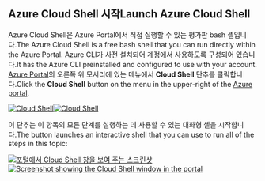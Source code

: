 ## <a name="launch-azure-cloud-shell"></a><span data-ttu-id="53751-101">Azure Cloud Shell 시작</span><span class="sxs-lookup"><span data-stu-id="53751-101">Launch Azure Cloud Shell</span></span>

<span data-ttu-id="53751-102">Azure Cloud Shell은 Azure Portal에서 직접 실행할 수 있는 평가판 bash 셸입니다.</span><span class="sxs-lookup"><span data-stu-id="53751-102">The Azure Cloud Shell is a free bash shell that you can run directly within the Azure Portal.</span></span> <span data-ttu-id="53751-103">Azure CLI가 사전 설치되어 계정에서 사용하도록 구성되어 있습니다.</span><span class="sxs-lookup"><span data-stu-id="53751-103">It has the Azure CLI preinstalled and configured to use with your account.</span></span> <span data-ttu-id="53751-104">[Azure Portal](https://portal.azure.com)의 오른쪽 위 모서리에 있는 메뉴에서 **Cloud Shell** 단추를 클릭합니다.</span><span class="sxs-lookup"><span data-stu-id="53751-104">Click the **Cloud Shell** button on the menu in the upper-right of the [Azure portal](https://portal.azure.com).</span></span>

<span data-ttu-id="53751-105">[![Cloud Shell](../media/cloud-shell-try-it/cloud-shell-menu.png)](https://portal.azure.com)</span><span class="sxs-lookup"><span data-stu-id="53751-105">[![Cloud Shell](../media/cloud-shell-try-it/cloud-shell-menu.png)](https://portal.azure.com)</span></span>

<span data-ttu-id="53751-106">이 단추는 이 항목의 모든 단계를 실행하는 데 사용할 수 있는 대화형 셸을 시작합니다.</span><span class="sxs-lookup"><span data-stu-id="53751-106">The button launches an interactive shell that you can use to run all of the steps in this topic:</span></span>

<span data-ttu-id="53751-107">[![포털에서 Cloud Shell 창을 보여 주는 스크린샷](../media/cloud-shell-try-it/cloud-shell-safari.png)](https://portal.azure.com)</span><span class="sxs-lookup"><span data-stu-id="53751-107">[![Screenshot showing the Cloud Shell window in the portal](../media/cloud-shell-try-it/cloud-shell-safari.png)](https://portal.azure.com)</span></span>